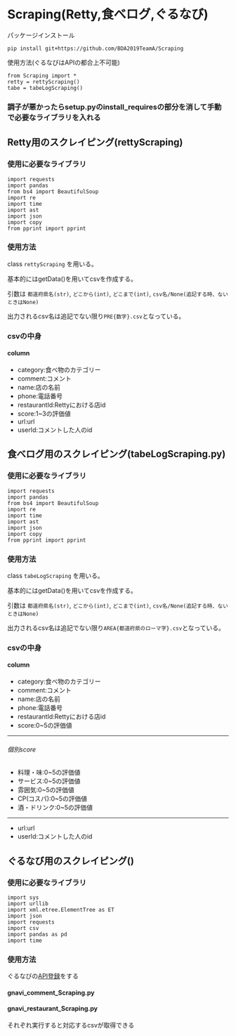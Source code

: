 # Scraping(Retty,食べログ,ぐるなび)

パッケージインストール

```
pip install git+https://github.com/BDA2019TeamA/Scraping
```

使用方法(ぐるなびはAPIの都合上不可能)

```
from Scraping import *
retty = rettyScraping()
tabe = tabeLogScraping()
```

### 調子が悪かったらsetup.pyのinstall_requiresの部分を消して手動で必要なライブラリを入れる


## Retty用のスクレイピング(rettyScraping)

### 使用に必要なライブラリ
```
import requests
import pandas
from bs4 import BeautifulSoup
import re
import time
import ast
import json
import copy
from pprint import pprint
```

### 使用方法


class `rettyScraping` を用いる。

基本的にはgetData()を用いてcsvを作成する。

引数は `都道府県名(str)`, `どこから(int)`, `どこまで(int)`, `csv名/None(追記する時、ないときはNone)`


出力されるcsv名は追記でない限り`PRE{数字}.csv`となっている。

### csvの中身
#### column

- category:食べ物のカテゴリー
- comment:コメント
- name:店の名前
- phone:電話番号
- restaurantId:Rettyにおける店id
- score:1~3の評価値
- url:url
- userId:コメントした人のid



## 食べログ用のスクレイピング(tabeLogScraping.py)

### 使用に必要なライブラリ
```
import requests
import pandas
from bs4 import BeautifulSoup
import re
import time
import ast
import json
import copy
from pprint import pprint
```

### 使用方法


class `tabeLogScraping` を用いる。

基本的にはgetData()を用いてcsvを作成する。

引数は `都道府県名(str)`, `どこから(int)`, `どこまで(int)`, `csv名/None(追記する時、ないときはNone)`


出力されるcsv名は追記でない限り`AREA{都道府県のローマ字}.csv`となっている。

### csvの中身
#### column

- category:食べ物のカテゴリー
- comment:コメント
- name:店の名前
- phone:電話番号
- restaurantId:Rettyにおける店id
- score:0~5の評価値

---
###### 個別score
- 料理・味:0~5の評価値
- サービス:0~5の評価値
- 雰囲気:0~5の評価値
- CP(コスパ):0~5の評価値
- 酒・ドリンク:0~5の評価値
---
- url:url
- userId:コメントした人のid


## ぐるなび用のスクレイピング()

### 使用に必要なライブラリ

```
import sys
import urllib
import xml.etree.ElementTree as ET
import json
import requests
import csv
import pandas as pd
import time
```

### 使用方法

ぐるなびの[API登録](https://api.gnavi.co.jp/api/use/)をする

#### gnavi_comment_Scraping.py

#### gnavi_restaurant_Scraping.py

それぞれ実行すると対応するcsvが取得できる


